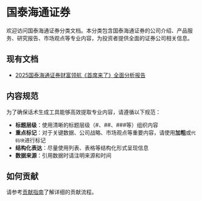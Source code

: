 # 国泰海通证券

欢迎访问国泰海通证券分类文档。本分类包含国泰海通证券的公司介绍、产品服务、研究报告、市场观点等专业内容，为投资者提供全面的证券公司相关信息。

## 现有文档

- [2025国泰海通证券财富领航《首席来了》全面分析报告](2025国泰海通证券财富领航《首席来了》全面分析报告.md)

## 内容规范

为了确保话术生成工具能够高效提取专业内容，请遵循以下规范：

- **标题层级**：使用清晰的标题层级（#、##、###等）组织内容
- **重点标记**：对于关键数据、公司战略、市场观点等重要内容，请使用**加粗**或`代码块`进行标记
- **结构化表达**：尽量使用列表、表格等结构化形式呈现信息
- **数据来源**：引用数据时请注明来源和时间

## 如何贡献

请参考[贡献指南](../README.md#贡献指南)了解详细的贡献流程。